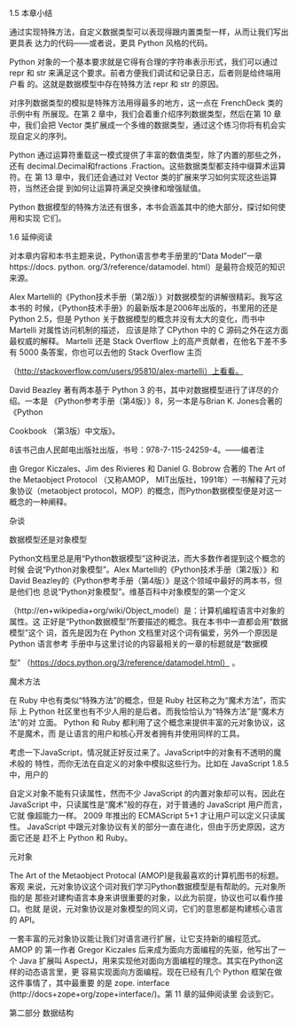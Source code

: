 

1.5 本章小结

通过实现特殊方法，自定义数据类型可以表现得跟内置类型一样，从而让我们写出更具表 达力的代码——或者说，更具 Python 风格的代码。

Python 对象的一个基本要求就是它得有合理的字符串表示形式，我们可以通过 repr 和 str 来满足这个要求。前者方便我们调试和记录日志，后者则是给终端用户看 的。这就是数据模型中存在特殊方法 repr 和 str 的原因。

对序列数据类型的模拟是特殊方法用得最多的地方，这一点在 FrenchDeck 类的示例中有 所展现。在第 2 章中，我们会着重介绍序列数据类型，然后在第 10 章中，我们会把 Vector 类扩展成一个多维的数据类型，通过这个练习你将有机会实现自定义的序列。

Python 通过运算符重载这一模式提供了丰富的数值类型，除了内置的那些之外，还有 decimal.Decimal和fractions .Fraction。这些数据类型都支持中缀算术运算符。在 第 13 章中，我们还会通过对 Vector 类的扩展来学习如何实现这些运算符，当然还会提 到如何让运算符满足交换律和增强赋值。

Python 数据模型的特殊方法还有很多，本书会涵盖其中的绝大部分，探讨如何使用和实现 它们。

1.6 延伸阅读

对本章内容和本书主题来说，Python语言参考手册里的“Data Model”一章 https://docs. python. org/3/reference/datamodel. html）是最符合规范的知识来源。

Alex Martelli的《Python技术手册（第2版）》对数据模型的讲解很精彩。我写这本书的 时候，《Python技术手册》的最新版本是2006年出版的，书里用的还是Python 2.5，但是 Python 关于数据模型的概念并没有太大的变化，而书中 Martelli 对属性访问机制的描述， 应该是除了 CPython 中的 C 源码之外在这方面最权威的解释。 Martelli 还是 Stack Overflow 上的高产贡献者，在他名下差不多有 5000 条答案，你也可以去他的 Stack Overflow 主页

（http://stackoverflow.com/users/95810/alex-martelli）上看看。

David Beazley 著有两本基于 Python 3 的书，其中对数据模型进行了详尽的介绍。一本是 《Python参考手册（第4版）》8，另一本是与Brian K. Jones合著的《Python

Cookbook （第3版）中文版》。

8该书己由人民邮电出版社出版，书号：978-7-115-24259-4。——编者注

由 Gregor Kiczales、Jim des Rivieres 和 Daniel G. Bobrow 合著的 The Art of the Metaobject Protocol （又称AMOP， MIT出版社，1991年）一书解释了元对象协议（metaobject protocol，MOP）的概念，而Python数据模型便是对这一概念的一种阐释。

杂谈

数据模型还是对象模型

Python文档里总是用“Python数据模型”这种说法，而大多数作者提到这个概念的时候 会说“Python对象模型”。Alex Martelli的《Python技术手册（第2版）》和David Beazley的《Python参考手册（第4版）》是这个领域中最好的两本书，但是他们也 总说“Python对象模型”。维基百科中对象模型的第一个定义

（http://en+wikipedia+org/wiki/Object_model）是：计算机编程语言中对象的属性。这 正好是“Python数据模型”所要描述的概念。我在本书中一直都会用“数据模型”这个 词，首先是因为在 Python 文档里对这个词有偏爱，另外一个原因是 Python 语言参考 手册中与这里讨论的内容最相关的一章的标题就是“数据模

型” （https://docs.python.org/3/reference/datamodel.html） 。

魔术方法

在 Ruby 中也有类似“特殊方法”的概念，但是 Ruby 社区称之为“魔术方法”，而实际 上 Python 社区里也有不少人用的是后者。而我恰恰认为“特殊方法”是“魔术方法”的对 立面。 Python 和 Ruby 都利用了这个概念来提供丰富的元对象协议，这不是魔术，而 是让语言的用户和核心开发者拥有并使用同样的工具。

考虑一下JavaScript，情况就正好反过来了。JavaScript中的对象有不透明的魔术般的 特性，而你无法在自定义的对象中模拟这些行为。比如在 JavaScript 1.8.5 中，用户的

自定义对象不能有只读属性，然而不少 JavaScript 的内置对象却可以有。因此在 JavaScript 中，只读属性是“魔术”般的存在，对于普通的 JavaScript 用户而言，它就 像超能力一样。 2009 年推出的 ECMAScript 5+1 才让用户可以定义只读属性。 JavaScript 中跟元对象协议有关的部分一直在进化，但由于历史原因，这方面它还是 赶不上 Python 和 Ruby。

元对象

The Art of the Metaobject Protocal (AMOP)是我最喜欢的计算机图书的标题。客观 来说，元对象协议这个词对我们学习Python数据模型是有帮助的。元对象所指的是 那些对建构语言本身来讲很重要的对象，以此为前提，协议也可以看作接口。也就 是说，元对象协议是对象模型的同义词，它们的意思都是构建核心语言的 API。

一套丰富的元对象协议能让我们对语言进行扩展，让它支持新的编程范式。 AMOP 的 第一作者 Gregor Kiczales 后来成为面向方面编程的先驱，他写出了一个 Java 扩展叫 AspectJ，用来实现他对面向方面编程的理念。其实在Python这样的动态语言里，更 容易实现面向方面编程。现在已经有几个 Python 框架在做这件事情了，其中最重要 的是 zope. interface (http://docs+zope+org/zope+interface/)。第 11 章的延伸阅读里 会谈到它。

第二部分 数据结构
